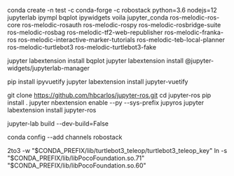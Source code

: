 conda create -n test -c conda-forge -c robostack python=3.6 nodejs=12 jupyterlab ipympl bqplot ipywidgets voila jupyter_conda ros-melodic-ros-core ros-melodic-rosauth ros-melodic-rospy ros-melodic-rosbridge-suite ros-melodic-rosbag ros-melodic-tf2-web-republisher ros-melodic-franka-ros ros-melodic-interactive-marker-tutorials ros-melodic-teb-local-planner ros-melodic-turtlebot3 ros-melodic-turtlebot3-fake




jupyter labextension install bqplot
jupyter labextension install @jupyter-widgets/jupyterlab-manager

pip install ipyvuetify
jupyter labextension install jupyter-vuetify

git clone https://github.com/hbcarlos/jupyter-ros.git
cd jupyter-ros
pip install .
jupyter nbextension enable --py --sys-prefix jupyros
jupyter labextension install jupyter-ros

jupyter-lab build --dev-build=False

conda config --add channels robostack

2to3 -w "$CONDA_PREFIX/lib/turtlebot3_teleop/turtlebot3_teleop_key"
ln -s "$CONDA_PREFIX/lib/libPocoFoundation.so.71" "$CONDA_PREFIX/lib/libPocoFoundation.so.60"